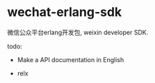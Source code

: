 wechat-erlang-sdk
=================

微信公众平台erlang开发包, weixin developer SDK.

todo:

- Make a API documentation in English

- relx